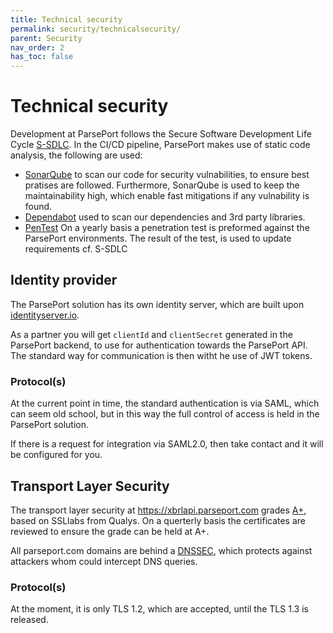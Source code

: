 ```yaml
---
title: Technical security
permalink: security/technicalsecurity/
parent: Security
nav_order: 2
has_toc: false
---
```

# Technical security
Development at ParsePort follows the Secure Software Development Life Cycle [S-SDLC](https://resources.infosecinstitute.com/intro-secure-software-development-life-cycle). In the CI/CD pipeline, ParsePort makes use of static code analysis, the following are used:
* [SonarQube](https://www.sonarqube.org/) to scan our code for security vulnabilities, to ensure best pratises are followed. Furthermore, SonarQube is used to keep the maintainability high, which enable fast mitigations if any vulnability is found.
* [Dependabot](https://dependabot.com/) used to scan our dependencies and 3rd party libraries.
* [PenTest]() On a yearly basis a penetration test is preformed against the ParsePort environments. The result of the test, is used to update requirements cf. S-SDLC


## Identity provider
The ParsePort solution has its own identity server, which are built upon [identityserver.io](https://identityserver.io/).

As a partner you will get `clientId` and `clientSecret` generated in the ParsePort backend, to use for authentication towards the ParsePort API. The standard way for communication is then witht he use of JWT tokens.

### Protocol(s)
At the current point in time, the standard authentication is via SAML, which can seem old school, but in this way the full control of access is held in the ParsePort solution.

If there is a request for integration via SAML2.0, then take contact and it will be configured for you.

## Transport Layer Security
The transport layer security at https://xbrlapi.parseport.com grades [A+](https://www.ssllabs.com/ssltest/analyze.html?d=xbrlapi.parseport.com&hideResults=on), based on SSLlabs from Qualys. On a querterly basis the certificates are reviewed to ensure the grade can be held at A+.

All parseport.com domains are behind a [DNSSEC](https://www.internetsociety.org/deploy360/dnssec/basics/), which protects against attackers whom could intercept DNS queries.

### Protocol(s)
At the moment, it is only TLS 1.2, which are accepted, until the TLS 1.3 is released.
